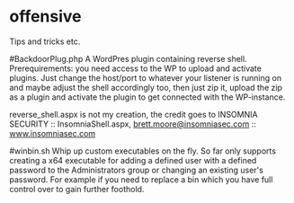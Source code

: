 # offensive
Tips and tricks etc.

#BackdoorPlug.php
A WordPres plugin containing reverse shell. Prerequirements: you need access to the WP to upload and activate plugins.
Just change the host/port to whatever your listener is running on and maybe adjust the shell accordingly too, then just zip it, upload the zip as a plugin and activate the plugin to get connected with the WP-instance.

reverse_shell.aspx is not my creation, the credit goes to INSOMNIA SECURITY :: InsomniaShell.aspx, brett.moore@insomniasec.com ::  www.insomniasec.com

#winbin.sh
Whip up custom executables on the fly. So far only supports creating a x64 executable for adding a defined user with a defined password to the Administrators group or changing an existing user's password. For example if you need to replace a bin which you have full control over to gain further foothold.
